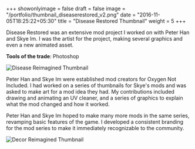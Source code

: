 +++
showonlyimage = false
draft = false
image = "/portfolio/thumbnail_diseaserestored_v2.png"
date = "2016-11-05T18:25:22+05:30"
title = "Disease Restored Thumbnail"
weight = 5
+++

Disease Restored was an extensive mod project I worked on with Peter Han and Skye Im. I was the artist for the project, making several graphics and even a new animated asset.

**Tools of the trade**: Photoshop

<!--more-->

 ![Disease Reimagined Thumbnail](/portfolio/thumbnail_diseaserestored_v2.png)

Peter Han and Skye Im were established mod creators for Oxygen Not Included. I had worked on a series of thumbnails for Skye's mods and was asked to make art for a mod idea they had. My contributions included drawing and animating an UV cleaner, and a series of graphics to explain what the mod changed and how it worked.

Peter Han and Skye Im hoped to make many more mods in the same series, revamping basic features of the game. I developed a consistent branding for the mod series to make it immediately recognizable to the community. 



 ![Decor Reimagined Thumbnail](/portfolio/thumbnail_decorreimagined_v4.png)